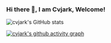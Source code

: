 ### Hi there 👋, I am Cvjark, Welcome!

![cvjark's GitHub stats](https://github-readme-stats.vercel.app/api?username=cvjark&show_icons=true&theme=nightowl)

[![cvjark's github activity graph](https://activity-graph.herokuapp.com/graph?username=cvjark&theme=react-dark)](https://github.com/ashutosh00710/github-readme-activity-graph)




<!--
**Cvjark/Cvjark** is a ✨ _special_ ✨ repository because its `README.md` (this file) appears on your GitHub profile.

Here are some ideas to get you started:

- 🔭 I’m currently working on ...
- 🌱 I’m currently learning ...
- 👯 I’m looking to collaborate on ...
- 🤔 I’m looking for help with ...
- 💬 Ask me about ...
- 📫 How to reach me: ...
- 😄 Pronouns: ...
- ⚡ Fun fact: ...
-->
